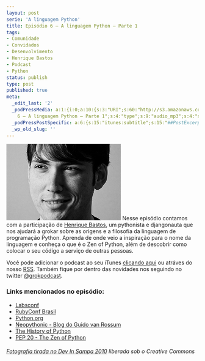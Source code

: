 ```yaml
---
layout: post
serie: 'A linguagem Python'
title: Episódio 6 – A linguagem Python – Parte 1
tags:
- Comunidade
- Convidados
- Desenvolvimento
- Henrique Bastos
- Podcast
- Python
status: publish
type: post
published: true
meta:
  _edit_last: '2'
  _podPressMedia: a:1:{i:0;a:10:{s:3:"URI";s:60:"http://s3.amazonaws.com/grokpodcast/grokpodcast-6-python.mp3";s:5:"title";s:46:"Episódio
    6 – A linguagem Python – Parte 1";s:4:"type";s:9:"audio_mp3";s:4:"size";s:8:"14314227";s:8:"duration";s:5:"14:51";s:12:"previewImage";s:77:"http://grokpodcast.com/wp-content/plugins/podpress/images/vpreview_center.png";s:10:"dimensionW";s:1:"0";s:10:"dimensionH";s:1:"0";s:3:"rss";s:2:"on";s:4:"atom";s:2:"on";}}
  _podPressPostSpecific: a:6:{s:15:"itunes:subtitle";s:15:"##PostExcerpt##";s:14:"itunes:summary";s:15:"##PostExcerpt##";s:15:"itunes:keywords";s:17:"##WordPressCats##";s:13:"itunes:author";s:10:"##Global##";s:15:"itunes:explicit";s:7:"Default";s:12:"itunes:block";s:7:"Default";}
  _wp_old_slug: ''
---
```

<img class="alignleft size-full wp-image-57" title="bastos" src="/images/2010/10/bastos.jpg" alt="" width="300" height="200" /> Nesse episódio contamos com a participação de <a href="http://henriquebastos.net/">Henrique Bastos</a>, um pythonista e djangonauta que nos ajudará a grokar sobre as origens e a filosofia da linguagem de programação Python. Aprenda de onde veio a inspiração para o nome da linguagem e conheça o que é o Zen of Python, além de descobrir como colocar o seu código a serviço de outras pessoas.

Você pode adicionar o podcast ao seu iTunes <a href="http://itunes.apple.com/us/podcast/grok-podcast/id393122038" target="_blank">clicando aqui</a> ou atráves do nosso <a href="http://grokpodcast.com/feed/" target="_blank">RSS</a>. Também fique por dentro das novidades nos seguindo no twitter <a href="http://twitter.com/GrokPodcast" target="_blank">@grokpodcast</a>.
<h3>Links mencionados no episódio:</h3>
<ul>
	<li><a href="http://labsconf.com.br/" target="_blank">Labsconf</a></li>
	<li><a href="http://www.rubyconf.com.br/" target="_blank">RubyConf Brasil</a></li>
	<li><a href="http://www.python.org/" target="_blank">Python.org</a></li>
	<li><a href="http://neopythonic.blogspot.com/" target="_blank">Neopythonic - Blog do Guido van Rossum</a></li>
	<li><a href="http://python-history.blogspot.com/" target="_blank">The History of Python</a></li>
	<li><a href="http://www.python.org/dev/peps/pep-0020/" target="_blank">PEP 20 - The Zen of Python</a></li>
</ul>

<h6><a href="http://www.flickr.com/photos/devinsampa/4890480601/" target="_blank">Fotografia tirada no </a><a href="http://www.devinsampa.com.br/" target="_blank">Dev In Sampa 2010</a> liberada sob o Creative Commons</h6>
